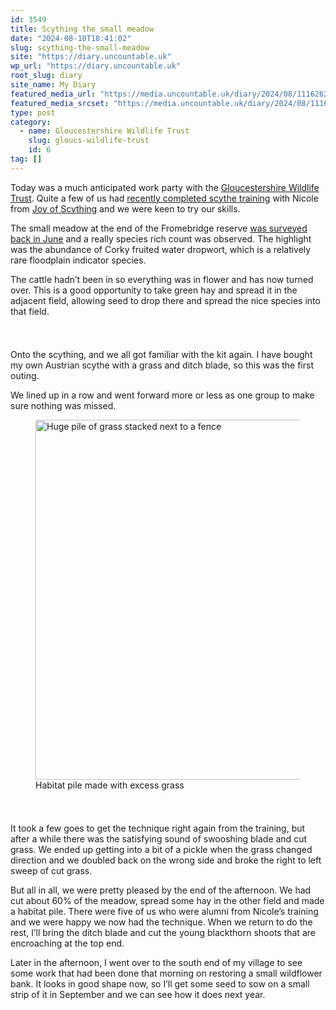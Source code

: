 ```yaml
---
id: 3549
title: Scything the small meadow
date: "2024-08-10T18:41:02"
slug: scything-the-small-meadow
site: "https://diary.uncountable.uk"
wp_url: "https://diary.uncountable.uk"
root_slug: diary
site_name: My Diary
featured_media_url: "https://media.uncountable.uk/diary/2024/08/11162621/IMG20240810112537.webp"
featured_media_srcset: "https://media.uncountable.uk/diary/2024/08/11162621/IMG20240810112537-300x169.webp 300w, https://media.uncountable.uk/diary/2024/08/11162621/IMG20240810112537-1024x576.webp 1024w, https://media.uncountable.uk/diary/2024/08/11162621/IMG20240810112537-150x150.webp 150w, https://media.uncountable.uk/diary/2024/08/11162621/IMG20240810112537-640x360.webp 640w, https://media.uncountable.uk/diary/2024/08/11162621/IMG20240810112537.webp 2000w"
type: post
category:
  - name: Gloucestershire Wildlife Trust
    slug: gloucs-wildlife-trust
    id: 6
tag: []
---
```



<p>Today was a much anticipated work party with the <a href="https://www.gloucestershirewildlifetrust.co.uk/volunteer">Gloucestershire Wildlife Trust</a>.  Quite a few of us had <a href="https://diary.uncountable.uk/2024/07/scything-in-the-orchard/" data-type="post" data-id="3483">recently completed scythe training</a> with Nicole from <a href="https://joyofscything.uk/">Joy of Scything</a> and  we were keen to try our skills.</p>



<p>The small meadow at the end of the Fromebridge reserve <a href="https://diary.uncountable.uk/2024/06/a-corky-fruited-day/" data-type="post" data-id="3397">was surveyed back in June</a> and a really species rich count was observed.  The highlight was the abundance of Corky fruited water dropwort, which is a relatively rare floodplain indicator species.  </p>



<p>The cattle hadn&#8217;t been in so everything was in flower and has now turned over.  This is a good opportunity to take green hay and spread it in the adjacent field, allowing seed to drop there and spread the nice species into that field.</p>


<style>.kb-row-layout-id3549_890162-af > .kt-row-column-wrap{align-content:start;}:where(.kb-row-layout-id3549_890162-af > .kt-row-column-wrap) > .wp-block-kadence-column{justify-content:start;}.kb-row-layout-id3549_890162-af > .kt-row-column-wrap{column-gap:var(--global-kb-gap-md, 2rem);row-gap:var(--global-kb-gap-md, 2rem);padding-top:var(--global-kb-spacing-sm, 1.5rem);padding-bottom:var(--global-kb-spacing-sm, 1.5rem);grid-template-columns:repeat(2, minmax(0, 1fr));}.kb-row-layout-id3549_890162-af > .kt-row-layout-overlay{opacity:0.30;}@media all and (max-width: 1024px){.kb-row-layout-id3549_890162-af > .kt-row-column-wrap{grid-template-columns:repeat(2, minmax(0, 1fr));}}@media all and (max-width: 767px){.kb-row-layout-id3549_890162-af > .kt-row-column-wrap{grid-template-columns:minmax(0, 1fr);}.kb-row-layout-id3549_890162-af > .kt-row-column-wrap > .wp-block-kadence-column:nth-of-type(1){order:2;}.kb-row-layout-id3549_890162-af > .kt-row-column-wrap > .wp-block-kadence-column:nth-of-type(2){order:1;}.kb-row-layout-id3549_890162-af > .kt-row-column-wrap > .wp-block-kadence-column:nth-of-type(3){order:12;}.kb-row-layout-id3549_890162-af > .kt-row-column-wrap > .wp-block-kadence-column:nth-of-type(4){order:11;}.kb-row-layout-id3549_890162-af > .kt-row-column-wrap > .wp-block-kadence-column:nth-of-type(5){order:22;}.kb-row-layout-id3549_890162-af > .kt-row-column-wrap > .wp-block-kadence-column:nth-of-type(6){order:21;}.kb-row-layout-id3549_890162-af > .kt-row-column-wrap > .wp-block-kadence-column:nth-of-type(7){order:32;}.kb-row-layout-id3549_890162-af > .kt-row-column-wrap > .wp-block-kadence-column:nth-of-type(8){order:31;}}</style><div class="kb-row-layout-wrap kb-row-layout-id3549_890162-af alignnone wp-block-kadence-rowlayout"><div class="kt-row-column-wrap kt-has-2-columns kt-row-layout-equal kt-tab-layout-inherit kt-mobile-layout-row kt-row-valign-top">
<style>.kadence-column3549_3b581a-ec > .kt-inside-inner-col,.kadence-column3549_3b581a-ec > .kt-inside-inner-col:before{border-top-left-radius:0px;border-top-right-radius:0px;border-bottom-right-radius:0px;border-bottom-left-radius:0px;}.kadence-column3549_3b581a-ec > .kt-inside-inner-col{column-gap:var(--global-kb-gap-sm, 1rem);}.kadence-column3549_3b581a-ec > .kt-inside-inner-col{flex-direction:column;}.kadence-column3549_3b581a-ec > .kt-inside-inner-col > .aligncenter{width:100%;}.kadence-column3549_3b581a-ec > .kt-inside-inner-col:before{opacity:0.3;}.kadence-column3549_3b581a-ec{position:relative;}@media all and (max-width: 1024px){.kadence-column3549_3b581a-ec > .kt-inside-inner-col{flex-direction:column;justify-content:center;}}@media all and (max-width: 767px){.kadence-column3549_3b581a-ec > .kt-inside-inner-col{flex-direction:column;justify-content:center;}}</style>
<div class="wp-block-kadence-column kadence-column3549_3b581a-ec"><div class="kt-inside-inner-col">
<p>Onto the scything, and we all got familiar with the kit again.  I have bought my own Austrian scythe with a grass and ditch blade, so this was the first outing.</p>



<p>We lined up in a row and went forward more or less as one group to make sure nothing was missed.</p>
</div></div>


<style>.kadence-column3549_62de05-e1 > .kt-inside-inner-col,.kadence-column3549_62de05-e1 > .kt-inside-inner-col:before{border-top-left-radius:0px;border-top-right-radius:0px;border-bottom-right-radius:0px;border-bottom-left-radius:0px;}.kadence-column3549_62de05-e1 > .kt-inside-inner-col{column-gap:var(--global-kb-gap-sm, 1rem);}.kadence-column3549_62de05-e1 > .kt-inside-inner-col{flex-direction:column;}.kadence-column3549_62de05-e1 > .kt-inside-inner-col > .aligncenter{width:100%;}.kadence-column3549_62de05-e1 > .kt-inside-inner-col:before{opacity:0.3;}.kadence-column3549_62de05-e1{position:relative;}@media all and (max-width: 1024px){.kadence-column3549_62de05-e1 > .kt-inside-inner-col{flex-direction:column;justify-content:center;}}@media all and (max-width: 767px){.kadence-column3549_62de05-e1 > .kt-inside-inner-col{flex-direction:column;justify-content:center;}}</style>
<div class="wp-block-kadence-column kadence-column3549_62de05-e1"><div class="kt-inside-inner-col">
<figure class="wp-block-image size-large"><img loading="lazy" decoding="async" width="1024" height="576" src="https://media.uncountable.uk/diary/2024/08/11162620/IMG20240810133844-1024x576.webp" alt="Huge pile of grass stacked next to a fence" class="wp-image-3530" srcset="https://media.uncountable.uk/diary/2024/08/11162620/IMG20240810133844-1024x576.webp 1024w, https://media.uncountable.uk/diary/2024/08/11162620/IMG20240810133844-300x169.webp 300w, https://media.uncountable.uk/diary/2024/08/11162620/IMG20240810133844-640x360.webp 640w, https://media.uncountable.uk/diary/2024/08/11162620/IMG20240810133844.webp 2000w" sizes="auto, (max-width: 1024px) 100vw, 1024px" /><figcaption class="wp-element-caption">Habitat pile made with excess grass</figcaption></figure>
</div></div>

</div></div>


<p>It took a few goes to get the technique right again from the training, but after a while there was the satisfying sound of swooshing blade and cut grass.  We ended up getting into a bit of a pickle when the grass changed direction and we doubled back on the wrong side and broke the right to left sweep of cut grass.</p>



<p>But all in all, we were pretty pleased by the end of the afternoon.  We had cut about 60% of the meadow, spread some hay in the other field and made a habitat pile.  There were  five of us who were alumni from Nicole&#8217;s training and we were happy we now had the technique.  When we return to do the rest, I&#8217;ll bring the ditch blade and cut the young blackthorn shoots that are encroaching at the top end.</p>



<p>Later in the afternoon, I went over to the south end of my village to see some work that had been done that morning on restoring a small wildflower bank.  It looks in good shape now, so I&#8217;ll get some seed to sow on a small strip of it in September and we can see how it does next year.</p>
